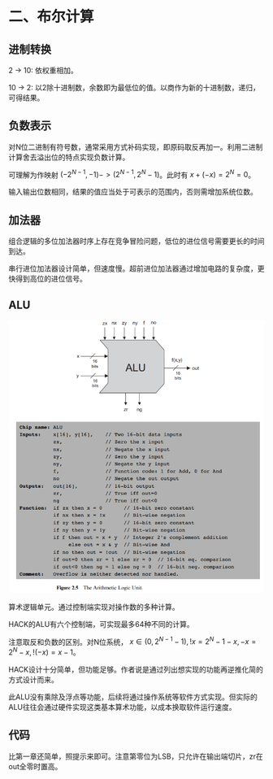 # 二、布尔计算

## 进制转换

2 -> 10: 依权重相加。

10 -> 2: 以2除十进制数，余数即为最低位的值。以商作为新的十进制数，递归，可得结果。


## 负数表示

对N位二进制有符号数，通常采用方式补码实现，即原码取反再加一。利用二进制计算舍去溢出位的特点实现负数计算。

可理解为作映射 $(-2^{N-1}, -1) -> (2^{N-1}, 2^N-1)$。此时有 $x + (-x) = 2^N = 0$。

输入输出位数相同，结果的值应当处于可表示的范围内，否则需增加系统位数。


## 加法器

组合逻辑的多位加法器时序上存在竞争冒险问题，低位的进位信号需要更长的时间到达。

串行进位加法器设计简单，但速度慢。超前进位加法器通过增加电路的复杂度，更快得到高位的进位信号。


## ALU

![fig2.5](./images/fig2.5.png)

算术逻辑单元。通过控制端实现对操作数的多种计算。

HACK的ALU有六个控制端，可实现最多64种不同的计算。

注意取反和负数的区别。对N位系统， $x∈(0,2^{N-1}-1), !x = 2^N-1-x, -x=2^N-x, !(-x)=x-1$。

HACK设计十分简单，但功能足够。作者说是通过列出想实现的功能再逆推化简的方式设计而来。

此ALU没有乘除及浮点等功能，后续将通过操作系统等软件方式实现。但实际的ALU往往会通过硬件实现这类基本算术功能，以成本换取软件运行速度。


## 代码

比第一章还简单，照提示来即可。注意第零位为LSB，只允许在输出端切片，zr在out全零时置高。